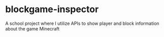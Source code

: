 # blockgame-inspector
A school project where I utilize APIs to show player and block information about the game Minecraft
